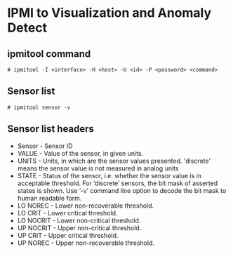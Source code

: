 # IPMI to Visualization and Anomaly Detect

## ipmitool command
    # ipmitool -I <interface> -H <host> -U <id> -P <password> <command>

## Sensor list
    # ipmitool sensor -v

## Sensor list headers
- Sensor - Sensor ID
- VALUE - Value of the sensor, in given units.
- UNITS - Units, in which are the sensor values presented. 'discrete' means the sensor value is not measured in analog units
- STATE - Status of the sensor, i.e. whether the sensor value is in acceptable threshold. For ’discrete’ sensors, the bit mask of asserted states is shown. Use ’-v’ command line option to decode the bit mask to human readable form.
- LO NOREC - Lower non-recoverable threshold.
- LO CRIT - Lower critical threshold.
- LO NOCRIT - Lower non-critical threshold.
- UP NOCRIT - Upper non-critical threshold.
- UP CRIT - Upper critical threshold.
- UP NOREC - Upper non-recoverable threshold.